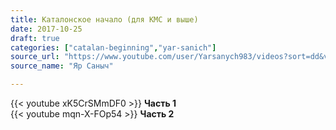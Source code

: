 ```yaml
---
title: Каталонское начало (для КМС и выше)
date: 2017-10-25
draft: true
categories: ["catalan-beginning","yar-sanich"]
source_url: "https://www.youtube.com/user/Yarsanych983/videos?sort=dd&view=0&flow=grid"
source_name: "Яр Саныч"

---
```


<!--more-->
<div class="container">
  <div class="row">
    <div class="col-6">
      {{< youtube xK5CrSMmDF0 >}}
      <strong>Часть 1</strong>
    </div>
    <div class="col-6">
      {{< youtube mqn-X-FOp54 >}}
      <strong>Часть 2</strong>
    </div>
  </div>
</div>
